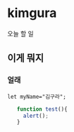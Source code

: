 # kimgura
오늘 할 일 
## 이게 뭐지 
### 얼래
`let myName="김구라";`

```javascript
   function test(){
     alert();
   }
   ```
